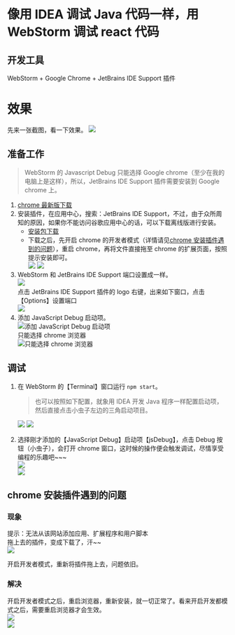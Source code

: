 # 像用 IDEA 调试 Java 代码一样，用 WebStorm 调试 react 代码
## 开发工具
WebStorm + Google Chrome + JetBrains IDE Support 插件

# 效果
先来一张截图，看一下效果。
![](./images/WebStormDebugReact15.png)

## 准备工作
> WebStorm 的 Javascript Debug 只能选择 Google chrome（至少在我的电脑上是这样），所以，JetBrains IDE Support 插件需要安装到 Google chrome 上。

1. [chrome 最新版下载](http://chromecj.com/category/chrome/)
1. 安装插件，在应用中心，搜索：JetBrains IDE Support，不过，由于众所周知的原因，如果你不能访问谷歌应用中心的话，可以下载离线版进行安装。
    * [安装包下载](./JetBrains-IDE-Support-2.0.9-Crx4.crx)
    * 下载之后，先开启 chrome 的开发者模式（详情请见<a href="#chromePluginInstall">chrome 安装插件遇到的问题</a>），重启 chrome，再将文件直接拖至 chrome 的扩展页面，按照提示安装即可。  
    ![](./images/WebStormDebugReact04.png)
    ![](./images/WebStormDebugReact05.png)
1. WebStorm 和 JetBrains IDE Support 端口设置成一样。  
    ![](./images/WebStormDebugReact03.png)  
    点击 JetBrains IDE Support 插件的 logo 右键，出来如下窗口，点击【Options】设置端口  
    ![](./images/WebStormDebugReact06.png)
1. 添加 JavaScript Debug 启动项。  
    ![添加 JavaScript Debug 启动项](./images/WebStormDebugReact01.png)  
    只能选择 chrome 浏览器  
    ![只能选择 chrome 浏览器](./images/WebStormDebugReact02.png)

## 调试
1. 在 WebStorm 的【Terminal】窗口运行 `npm start`。  
    > 也可以按照如下配置，就象用 IDEA 开发 Java 程序一样配置启动项，然后直接点击小虫子左边的三角启动项目。 
     
    ![](./images/WebStormDebugReact09.png)
    ![](./images/WebStormDebugReact08.png)
1. 选择刚才添加的【JavaScript Debug】启动项【jsDebug】，点击 Debug 按钮（小虫子），会打开 chrome 窗口，这时候的操作便会触发调试，尽情享受编程的乐趣吧~~~  
    ![](./images/WebStormDebugReact10.png)  
    ![](./images/WebStormDebugReact11.png)

## <a name="chromePluginInstall">chrome 安装插件遇到的问题</a>
### 现象
提示：无法从该网站添加应用、扩展程序和用户脚本  
拖上去的插件，变成下载了，汗~~  
![](./images/WebStormDebugReact12.png)
  
开启开发者模式，重新将插件拖上去，问题依旧。

### 解决
开启开发者模式之后，重启浏览器，重新安装，就一切正常了。看来开启开发都模式之后，需要重启浏览器才会生效。  
![](./images/WebStormDebugReact13.png)  
![](./images/WebStormDebugReact14.png)
